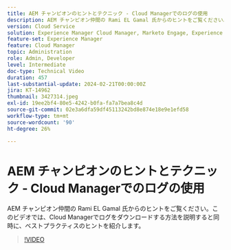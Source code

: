 ```yaml
---
title: AEM チャンピオンのヒントとテクニック - Cloud Managerでのログの使用
description: AEM チャンピオン仲間の Rami EL Gamal 氏からのヒントをご覧ください。このビデオでは、Cloud Managerでログをダウンロードする方法を説明すると同時に、ベストプラクティスのヒントを紹介します。
version: Cloud Service
solution: Experience Manager Cloud Manager, Marketo Engage, Experience Manager
feature-set: Experience Manager
feature: Cloud Manager
topic: Administration
role: Admin, Developer
level: Intermediate
doc-type: Technical Video
duration: 457
last-substantial-update: 2024-02-21T00:00:00Z
jira: KT-14962
thumbnail: 3427314.jpeg
exl-id: 19ee2bf4-80e5-4242-b0fa-fa7a7bea8c4d
source-git-commit: 02e3a6dfa59df45113242bd8e874e18e9e1efd58
workflow-type: tm+mt
source-wordcount: '90'
ht-degree: 26%

---
```


# AEM チャンピオンのヒントとテクニック - Cloud Managerでのログの使用

AEM チャンピオン仲間の Rami EL Gamal 氏からのヒントをご覧ください。このビデオでは、Cloud Managerでログをダウンロードする方法を説明すると同時に、ベストプラクティスのヒントを紹介します。

>[!VIDEO](https://video.tv.adobe.com/v/3427492/?learn=on)
